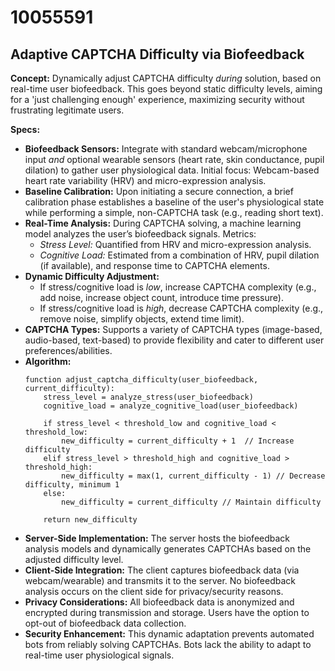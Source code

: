 # 10055591

## Adaptive CAPTCHA Difficulty via Biofeedback

**Concept:** Dynamically adjust CAPTCHA difficulty *during* solution, based on real-time user biofeedback. This goes beyond static difficulty levels, aiming for a 'just challenging enough' experience, maximizing security without frustrating legitimate users.

**Specs:**

*   **Biofeedback Sensors:** Integrate with standard webcam/microphone input *and* optional wearable sensors (heart rate, skin conductance, pupil dilation) to gather user physiological data. Initial focus: Webcam-based heart rate variability (HRV) and micro-expression analysis.
*   **Baseline Calibration:** Upon initiating a secure connection, a brief calibration phase establishes a baseline of the user's physiological state while performing a simple, non-CAPTCHA task (e.g., reading short text).
*   **Real-Time Analysis:** During CAPTCHA solving, a machine learning model analyzes the user’s biofeedback signals. Metrics:
    *   *Stress Level:* Quantified from HRV and micro-expression analysis.
    *   *Cognitive Load:* Estimated from a combination of HRV, pupil dilation (if available), and response time to CAPTCHA elements.
*   **Dynamic Difficulty Adjustment:**
    *   If stress/cognitive load is *low*, increase CAPTCHA complexity (e.g., add noise, increase object count, introduce time pressure).
    *   If stress/cognitive load is *high*, decrease CAPTCHA complexity (e.g., remove noise, simplify objects, extend time limit).
*   **CAPTCHA Types:** Supports a variety of CAPTCHA types (image-based, audio-based, text-based) to provide flexibility and cater to different user preferences/abilities.
*   **Algorithm:**
    ```pseudocode
    function adjust_captcha_difficulty(user_biofeedback, current_difficulty):
        stress_level = analyze_stress(user_biofeedback)
        cognitive_load = analyze_cognitive_load(user_biofeedback)

        if stress_level < threshold_low and cognitive_load < threshold_low:
            new_difficulty = current_difficulty + 1  // Increase difficulty
        elif stress_level > threshold_high and cognitive_load > threshold_high:
            new_difficulty = max(1, current_difficulty - 1) // Decrease difficulty, minimum 1
        else:
            new_difficulty = current_difficulty // Maintain difficulty

        return new_difficulty
    ```
*   **Server-Side Implementation:** The server hosts the biofeedback analysis models and dynamically generates CAPTCHAs based on the adjusted difficulty level.
*   **Client-Side Integration:** The client captures biofeedback data (via webcam/wearable) and transmits it to the server. No biofeedback analysis occurs on the client side for privacy/security reasons.
*   **Privacy Considerations:** All biofeedback data is anonymized and encrypted during transmission and storage. Users have the option to opt-out of biofeedback data collection.
*   **Security Enhancement:** This dynamic adaptation prevents automated bots from reliably solving CAPTCHAs. Bots lack the ability to adapt to real-time user physiological signals.